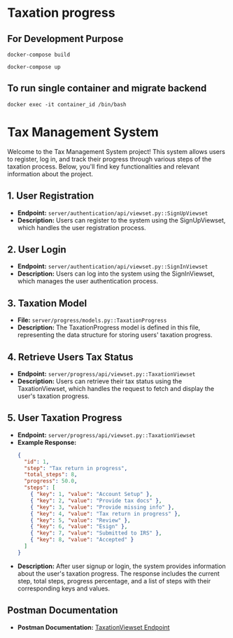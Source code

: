 # Taxation progress

## For Development Purpose

```
docker-compose build
```

```
docker-compose up
```

## To run single container and migrate backend

```
docker exec -it container_id /bin/bash
```

# Tax Management System

Welcome to the Tax Management System project! This system allows users to register, log in, and track their progress through various steps of the taxation process. Below, you'll find key functionalities and relevant information about the project.

## 1. User Registration

- **Endpoint:** `server/authentication/api/viewset.py::SignUpViewset`
- **Description:** Users can register to the system using the SignUpViewset, which handles the user registration process.

## 2. User Login

- **Endpoint:** `server/authentication/api/viewset.py::SignInViewset`
- **Description:** Users can log into the system using the SignInViewset, which manages the user authentication process.

## 3. Taxation Model

- **File:** `server/progress/models.py::TaxationProgress`
- **Description:** The TaxationProgress model is defined in this file, representing the data structure for storing users' taxation progress.

## 4. Retrieve Users Tax Status

- **Endpoint:** `server/progress/api/viewset.py::TaxationViewset`
- **Description:** Users can retrieve their tax status using the TaxationViewset, which handles the request to fetch and display the user's taxation progress.

## 5. User Taxation Progress

- **Endpoint:** `server/progress/api/viewset.py::TaxationViewset`
- **Example Response:**
  ```json
  {
    "id": 1,
    "step": "Tax return in progress",
    "total_steps": 8,
    "progress": 50.0,
    "steps": [
      { "key": 1, "value": "Account Setup" },
      { "key": 2, "value": "Provide tax docs" },
      { "key": 3, "value": "Provide missing info" },
      { "key": 4, "value": "Tax return in progress" },
      { "key": 5, "value": "Review" },
      { "key": 6, "value": "Esign" },
      { "key": 7, "value": "Submitted to IRS" },
      { "key": 8, "value": "Accepted" }
    ]
  }
  ```
- **Description:** After user signup or login, the system provides information about the user's taxation progress. The response includes the current step, total steps, progress percentage, and a list of steps with their corresponding keys and values.

## Postman Documentation

- **Postman Documentation:** [TaxationViewset Endpoint](https://documenter.getpostman.com/view/8004198/2s9YeD8Yvc)
